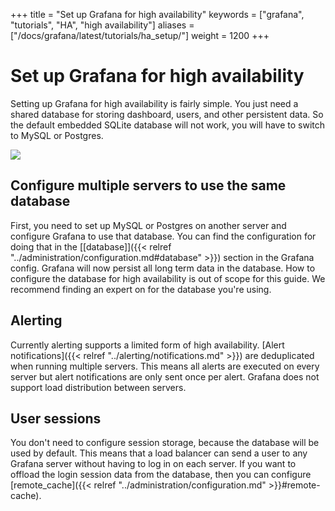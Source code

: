 +++
title = "Set up Grafana for high availability"
keywords = ["grafana", "tutorials", "HA", "high availability"]
aliases = ["/docs/grafana/latest/tutorials/ha_setup/"]
weight = 1200
+++

# Set up Grafana for high availability

Setting up Grafana for high availability is fairly simple. You just need a shared database for storing dashboard, users,
and other persistent data. So the default embedded SQLite database will not work, you will have to switch to MySQL or Postgres.

<div class="text-center">
  <img src="/img/docs/tutorials/grafana-high-availability.png"  max-width= "800px" class="center" />
</div>

## Configure multiple servers to use the same database

First, you need to set up MySQL or Postgres on another server and configure Grafana to use that database.
You can find the configuration for doing that in the [[database]]({{< relref "../administration/configuration.md#database" >}}) section in the Grafana config.
Grafana will now persist all long term data in the database. How to configure the database for high availability is out of scope for this guide. We recommend finding an expert on for the database you're using.

## Alerting

Currently alerting supports a limited form of high availability. [Alert notifications]({{< relref "../alerting/notifications.md" >}}) are deduplicated when running multiple servers. This means all alerts are executed on every server but alert notifications are only sent once per alert. Grafana does not support load distribution between servers.

## User sessions

You don't need to configure session storage, because the database will be used by default. This means that a load balancer can send a user to any Grafana server without having to log in on each server. If you want to offload the login session data from the database, then you can configure [remote_cache]({{< relref "../administration/configuration.md" >}}#remote-cache).

